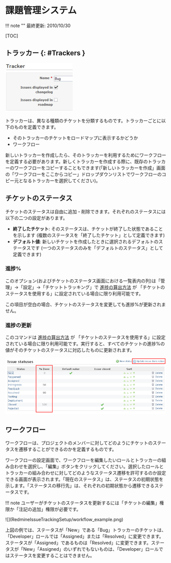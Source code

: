 課題管理システム
================

!!! note ""
    最終更新: 2010/10/30

[TOC]

トラッカー {: #Trackers }
----------

![](RedmineIssueTrackingSetup/tracker_config.jpg)

トラッカーは、異なる種類のチケットを分類するものです。トラッカーごとに以下のものを定義できます。

-   そのトラッカーのチケットをロードマップに表示するかどうか
-   ワークフロー

新しいトラッカーを作成したら、そのトラッカーを利用するためにワークフローを定義する必要があります。新しくトラッカーを作成する際に、既存のトラッカーのワークフローをコピーすることもできます(「新しいトラッカーを作成」画面の「ワークフローをここからコピー」ドロップダウンリストでワークフローのコピー元となるトラッカーを選択してください)。

チケットのステータス
--------------------

チケットのステータスは自由に追加・削除できます。それぞれのステータスには以下の二つの設定があります。

-   **終了したチケット**: そのステータスは、チケットが終了した状態であることを示します (複数のステータスを「終了したチケット」として定義できます)
-   **デフォルト値**: 新しいチケットを作成したときに選択されるデフォルトのステータスです (一つのステータスのみを「デフォルトのステータス」として定義できます)

### 進捗%

このオプション(およびチケットのステータス画面における一覧表内の列)は「管理」→「設定」→「チケットトラッキング」で [進捗の算出方法](RedmineSettings.md#Calculate-the-issue-done-ratio) が 「チケットのステータスを使用する」に設定されている場合に限り利用可能です。

この項目が空白の場合、チケットのステータスを変更しても進捗%が更新されません。

### 進捗の更新

このコマンドは [進捗の算出方法](RedmineSettings.md#Calculate-the-issue-done-ratio) が 「チケットのステータスを使用する」に設定されている場合に限り利用可能です。実行すると、すべてのチケットの進捗%の値がそのチケットのステータスに対応したものに更新されます。

![](RedmineIssueTrackingSetup/issue-done-ratio.png)

ワークフロー
------------

ワークフローは、プロジェクトのメンバーに対してどのようにチケットのステータスを遷移することができるのかを定義するものです。

ワークフローの設定画面で、ワークフローを編集したいロールとトラッカーの組み合わせを選択し、「編集」ボタンをクリックしてください。選択したロールとトラッカーの組み合わせに対してどのようなステータス遷移を許可するのか設定できる画面が表示されます。「現在のステータス」は、ステータスの初期状態を示します。「ステータスの移行先」は、それぞれの初期状態から遷移できるステータスです。

!!! note
    ユーザーがチケットのステータスを更新するには「チケットの編集」権限か「注記の追加」権限が必要です。

</div>
![](RedmineIssueTrackingSetup/workflow_example.png)

上図の例では、ステータスが「New」である「Bug」トラッカーのチケットは、「Developer」ロールでは「Assigned」または「Resolved」に変更できます。ステータスが「Assigned」であるものは「Resolved」に変更できます。ステータスが「New」「Assigned」のいずれでもないものは、「Developer」ロールではステータスを変更することはできません。
